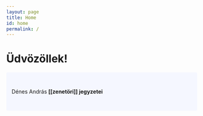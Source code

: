 ```yaml
---
layout: page
title: Home
id: home
permalink: /
---
```


# Üdvözöllek!

<p style="padding: 3em 1em; background: #f5f7ff; border-radius: 4px;">
  Dénes András <span style="font-weight: bold">[[zenetöri]] jegyzetei</span>
</p>

<style>
  .wrapper {
    max-width: 46em;
  }
</style>
